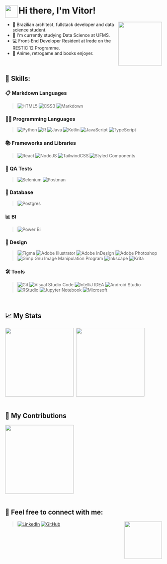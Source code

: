 <div>
 <img align="left" width="40px" src="https://media.giphy.com/media/hvRJCLFzcasrR4ia7z/giphy.gif"/>
 
 # Hi there, I'm Vitor!
 
 <img align="right" height="140em" src="https://i.giphy.com/media/v1.Y2lkPTc5MGI3NjExbWNqYTl5cG5maDd0MzhnN2RnaDlwYzBsdzAyeXBld2xlYWg2bW5xOSZlcD12MV9pbnRlcm5hbF9naWZfYnlfaWQmY3Q9Zw/LHZyixOnHwDDy/giphy.gif"/>
 
  - 🌱 Brazilian architect, fullstack developer and data science student.
  - 🎲 I'm currently studying Data Science at UFMS.
  - 💻 Front-End Developer Resident at Irede on the RESTIC 12 Programme.
  - 💙 Anime, retrogame and books enjoyer.    
</div>
<br />

## 🚀 Skills:
### 📋 Markdown Languages
>![HTML5](https://img.shields.io/badge/html5-%23E34F26.svg?style=for-the-badge&logo=html5&logoColor=white)
 ![CSS3](https://img.shields.io/badge/css3-%231572B6.svg?style=for-the-badge&logo=css3&logoColor=white)
 ![Markdown](https://img.shields.io/badge/markdown-%23000000.svg?style=for-the-badge&logo=markdown&logoColor=white)

### 🧑‍💻 Programming Languages
>![Python](https://img.shields.io/badge/python-3670A0?style=for-the-badge&logo=python&logoColor=ffdd54)
 ![R](https://img.shields.io/badge/r-%23276DC3.svg?style=for-the-badge&logo=r&logoColor=white)
 ![Java](https://img.shields.io/badge/java-%23ED8B00.svg?style=for-the-badge&logo=openjdk&logoColor=white)
 ![Kotlin](https://img.shields.io/badge/kotlin-%237F52FF.svg?style=for-the-badge&logo=kotlin&logoColor=white)
 ![JavaScript](https://img.shields.io/badge/javascript-%23323330.svg?style=for-the-badge&logo=javascript&logoColor=%23F7DF1E)
 ![TypeScript](https://img.shields.io/badge/typescript-%23007ACC.svg?style=for-the-badge&logo=typescript&logoColor=white)
 
### 📚 Frameworks and Libraries
>![React](https://img.shields.io/badge/react-%2320232a.svg?style=for-the-badge&logo=react&logoColor=%2361DAFB)
 ![NodeJS](https://img.shields.io/badge/node.js-6DA55F?style=for-the-badge&logo=node.js&logoColor=white)
 ![TailwindCSS](https://img.shields.io/badge/tailwindcss-%2338B2AC.svg?style=for-the-badge&logo=tailwind-css&logoColor=white)
 ![Styled Components](https://img.shields.io/badge/styled--components-DB7093?style=for-the-badge&logo=styled-components&logoColor=white)

### 🧪 QA Tests
>![Selenium](https://img.shields.io/badge/-selenium-%43B02A?style=for-the-badge&logo=selenium&logoColor=white)
 ![Postman](https://img.shields.io/badge/Postman-FF6C37?style=for-the-badge&logo=postman&logoColor=white)

### 💾 Database
>![Postgres](https://img.shields.io/badge/postgres-%23316192.svg?style=for-the-badge&logo=postgresql&logoColor=white)

### 📊 BI
>![Power Bi](https://img.shields.io/badge/power_bi-F2C811?style=for-the-badge&logo=powerbi&logoColor=black)

### 🎨 Design
>![Figma](https://img.shields.io/badge/figma-%23F24E1E.svg?style=for-the-badge&logo=figma&logoColor=white)
 ![Adobe Illustrator](https://img.shields.io/badge/adobe%20illustrator-%23FF9A00.svg?style=for-the-badge&logo=adobe%20illustrator&logoColor=white)
 ![Adobe InDesign](https://img.shields.io/badge/Adobe%20InDesign-49021F?style=for-the-badge&logo=adobeindesign&logoColor=white)
 ![Adobe Photoshop](https://img.shields.io/badge/adobe%20photoshop-%2331A8FF.svg?style=for-the-badge&logo=adobe%20photoshop&logoColor=white)
 ![Gimp Gnu Image Manipulation Program](https://img.shields.io/badge/Gimp-657D8B?style=for-the-badge&logo=gimp&logoColor=FFFFFF)
 ![Inkscape](https://img.shields.io/badge/Inkscape-e0e0e0?style=for-the-badge&logo=inkscape&logoColor=080A13)
 ![Krita](https://img.shields.io/badge/Krita-203759?style=for-the-badge&logo=krita&logoColor=EEF37B)

### 🛠️ Tools
>![Git](https://img.shields.io/badge/git-%23F05033.svg?style=for-the-badge&logo=git&logoColor=white)
 ![Visual Studio Code](https://img.shields.io/badge/Visual%20Studio%20Code-0078d7.svg?style=for-the-badge&logo=visual-studio-code&logoColor=white)
 ![IntelliJ IDEA](https://img.shields.io/badge/IntelliJIDEA-000000.svg?style=for-the-badge&logo=intellij-idea&logoColor=white)
 ![Android Studio](https://img.shields.io/badge/android%20studio-346ac1?style=for-the-badge&logo=android%20studio&logoColor=white)
 ![RStudio](https://img.shields.io/badge/RStudio-4285F4?style=for-the-badge&logo=rstudio&logoColor=white)
 ![Jupyter Notebook](https://img.shields.io/badge/jupyter-%23FA0F00.svg?style=for-the-badge&logo=jupyter&logoColor=white)
 ![Microsoft](https://img.shields.io/badge/Microsoft-0078D4?style=for-the-badge&logo=microsoft&logoColor=white)
<br />

 ## 📈 My Stats 
 <div>
  <a hef ="https://github.com/vikpires/">
  <img height="220em" src="https://github-readme-stats.vercel.app/api?username=vikpires&show_icons=true&theme=tokyonight&hide_border=true" />&nbsp;
  <img height="220em" src="https://github-readme-stats.vercel.app/api/top-langs/?username=vikpires&langs_count=6&theme=tokyonight&hide_border=true" /> 
 </div>
 <br />
  
 ## 🤝 My Contributions
 <div>
  <a hef ="https://github.com/vikpires/">
  <img height="220em" src="https://streak-stats.demolab.com/?user=vikpires&theme=tokyonight&card_height=250&hide_border=true" />  
 </div>
 <br />

 ## 🤙 Feel free to connect with me:
 <img align="right" src="https://i.giphy.com/media/v1.Y2lkPTc5MGI3NjExdzlqdWxwbGt3OXAwdzNlb2N2ZG9vMGV1MzlrYmgzdHVvd3FoMjk2MCZlcD12MV9pbnRlcm5hbF9naWZfYnlfaWQmY3Q9Zw/ErZ8hv5eO92JW/giphy.gif" height="120"/>

>[![LinkedIn](https://img.shields.io/badge/LinkedIn-0077B5?style=for-the-badge&logo=linkedin&logoColor=white)](https://www.linkedin.com/in/vitorspires/)
 [![GitHub](https://img.shields.io/badge/github-%23121011.svg?style=for-the-badge&logo=github&logoColor=white)](https://github.com/vikpires/) 


  
